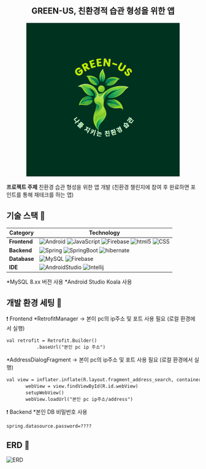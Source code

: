 <h2 align="center">GREEN-US, 친환경적 습관 형성을 위한 앱</h2>

<p align="center">
  <img src="https://github.com/green-us-2024/green-us/blob/main/backend/src/main/resources/static/images/login-image.jpg" alt="green-us main logo" width="400px" height="400px"/>
</p>


**프로젝트 주제** 친환경 습관 형성을 위한 앱 개발 (친환경 챌린지에 참여 후 완료하면 포인트를 통해 재테크를 하는 앱)

## 기술 스택 :pushpin:

| Category  | Technology        |
|-----------|-------------------|
| **Frontend**  | ![Android](https://img.shields.io/badge/Android-3DDC84?style=for-the-badge&logo=android&logoColor=white)  ![JavaScript](https://img.shields.io/badge/JavaScript-F7DF1E?style=for-the-badge&logo=JavaScript&logoColor=white) ![Firebase](https://img.shields.io/badge/Firebase-DD2C00?style=for-the-badge&logo=Firebase&logoColor=white)  ![html5](https://img.shields.io/badge/HTML5-E34F26?style=for-the-badge&logo=html5&logoColor=white)  ![CSS](https://img.shields.io/badge/CSS-239120?&style=for-the-badge&logo=css3&logoColor=white)|
| **Backend**   | ![Spring](https://img.shields.io/badge/Spring-6DB33F?style=for-the-badge&logo=spring&logoColor=white)  ![SpringBoot](https://img.shields.io/badge/SpringBoot-6DB33F?style=for-the-badge&logo=springBoot&logoColor=white)  ![hibernate](https://img.shields.io/badge/Hibernate-59666C?style=for-the-badge&logo=Hibernate&logoColor=white)|
| **Database**  | ![MySQL](https://img.shields.io/badge/MySQL-005C84?style=for-the-badge&logo=mysql&logoColor=white)  ![Firebase](https://img.shields.io/badge/Firebase-DD2C00?style=for-the-badge&logo=Firebase&logoColor=white) |
| **IDE**  | ![AndroidStudio](https://img.shields.io/badge/Android_Studio-3DDC84?style=for-the-badge&logo=android-studio&logoColor=white)  ![Intellij](https://img.shields.io/badge/IntelliJ_IDEA-000000.svg?style=for-the-badge&logo=intellij-idea&logoColor=white)|

*MySQL 8.xx 버전 사용
*Android Studio Koala 사용


## 개발 환경 세팅 :pencil:
❗ Frontend
*RetrofitManager -> 본이 pc의 ip주소 및 포트 사용 필요 (로컬 환경에서 실행)
 ```xml
val retrofit = Retrofit.Builder()
            .baseUrl("본인 pc ip 주소")
```

*AddressDialogFragment -> 본이 pc의 ip주소 및 포트 사용 필요 (로컬 환경에서 실행)
 ```xml
val view = inflater.inflate(R.layout.fragment_address_search, container, false)
        webView = view.findViewById(R.id.webView)
        setupWebView()
        webView.loadUrl("본인 pc ip주소/address")
```

❗ Backend
*본인 DB 비밀번호 사용
 ```xml
spring.datasource.password=????
```

## ERD 📎
![ERD](https://github.com/user-attachments/assets/78dd3c0a-79e7-4625-b478-2067fb9ca431)



